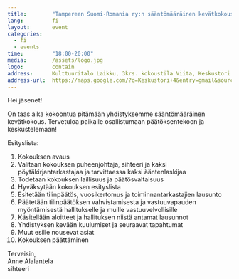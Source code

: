```yaml
---
title:        "Tampereen Suomi-Romania ry:n sääntömääräinen kevätkokous 2018"
lang:         fi
layout:       event
categories:
  - fi
  - events
time:         "18:00-20:00"
media:        /assets/logo.jpg
logo:         contain
address:      Kulttuuritalo Laikku, 3krs. kokoustila Viita, Keskustori 4
address-url:  https://maps.google.com/?q=Keskustori+4&entry=gmail&source=g
---
```


Hei jäsenet!
 
On taas aika kokoontua pitämään yhdistyksemme sääntömääräinen kevätkokous. Tervetuloa paikalle osallistumaan päätöksentekoon ja keskustelemaan!
 
Esityslista:
 
1. Kokouksen avaus
1. Valitaan kokouksen puheenjohtaja, sihteeri ja kaksi pöytäkirjantarkastajaa ja tarvittaessa kaksi ääntenlaskijaa
1. Todetaan kokouksen laillisuus ja päätösvaltaisuus
1. Hyväksytään kokouksen esityslista
1. Esitetään tilinpäätös, vuosikertomus ja toiminnantarkastajien lausunto
1. Päätetään tilinpäätöksen vahvistamisesta ja vastuuvapauden myöntämisestä hallitukselle ja muille vastuuvelvollisille
1. Käsitellään aloitteet ja hallituksen niistä antamat lausunnot
1. Yhdistyksen kevään kuulumiset ja seuraavat tapahtumat 
1. Muut esille nousevat asiat
1. Kokouksen päättäminen

Terveisin,  
Anne Alalantela  
sihteeri
